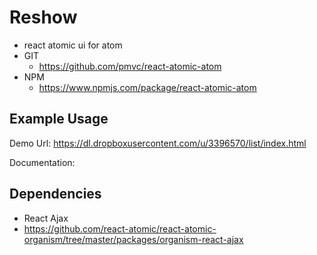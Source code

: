 Reshow
===============
   * react atomic ui for atom 
   * GIT
      * https://github.com/pmvc/react-atomic-atom 
   * NPM
      * https://www.npmjs.com/package/react-atomic-atom 

## Example Usage
Demo Url:
https://dl.dropboxusercontent.com/u/3396570/list/index.html

Documentation:

## Dependencies
   * React Ajax
   * https://github.com/react-atomic/react-atomic-organism/tree/master/packages/organism-react-ajax
